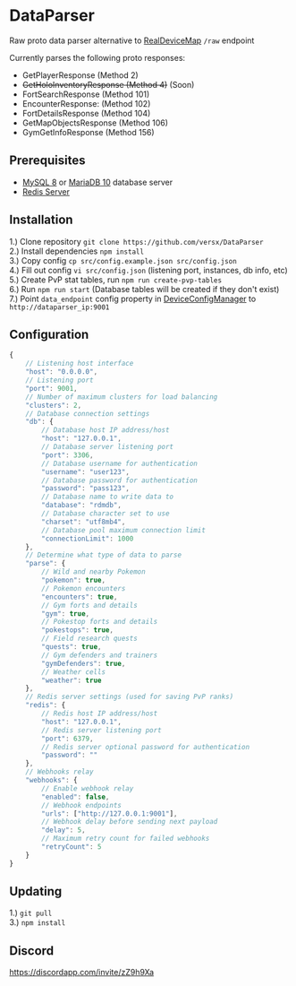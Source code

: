 # DataParser  

Raw proto data parser alternative to [RealDeviceMap](https://github.com/RealDeviceMap/RealDeviceMap) `/raw` endpoint  

Currently parses the following proto responses:  
- GetPlayerResponse (Method 2)
- ~~GetHoloInventoryResponse (Method 4)~~ (Soon)
- FortSearchResponse (Method 101)
- EncounterResponse: (Method 102)
- FortDetailsResponse (Method 104)
- GetMapObjectsResponse (Method 106)
- GymGetInfoResponse (Method 156)

## Prerequisites  
- [MySQL 8](https://dev.mysql.com/downloads/mysql/) or [MariaDB 10](https://mariadb.org/download/) database server  
- [Redis Server](https://redis.io/download)

## Installation  
1.) Clone repository `git clone https://github.com/versx/DataParser`  
2.) Install dependencies `npm install`  
3.) Copy config `cp src/config.example.json src/config.json`  
4.) Fill out config `vi src/config.json` (listening port, instances, db info, etc)  
5.) Create PvP stat tables, run `npm run create-pvp-tables`  
6.) Run `npm run start` (Database tables will be created if they don't exist)  
7.) Point `data_endpoint` config property in [DeviceConfigManager](https://github.com/versx/DeviceConfigManager) to `http://dataparser_ip:9001`  

## Configuration  
```js
{
    // Listening host interface
    "host": "0.0.0.0",
    // Listening port
    "port": 9001,
    // Number of maximum clusters for load balancing
    "clusters": 2,
    // Database connection settings
    "db": {
        // Database host IP address/host
        "host": "127.0.0.1",
        // Database server listening port
        "port": 3306,
        // Database username for authentication
        "username": "user123",
        // Database password for authentication
        "password": "pass123",
        // Database name to write data to
        "database": "rdmdb",
        // Database character set to use
        "charset": "utf8mb4",
        // Database pool maximum connection limit
        "connectionLimit": 1000
    },
    // Determine what type of data to parse
    "parse": {
        // Wild and nearby Pokemon
        "pokemon": true,
        // Pokemon encounters
        "encounters": true,
        // Gym forts and details
        "gym": true,
        // Pokestop forts and details
        "pokestops": true,
        // Field research quests
        "quests": true,
        // Gym defenders and trainers
        "gymDefenders": true,
        // Weather cells
        "weather": true
    },
    // Redis server settings (used for saving PvP ranks)
    "redis": {
        // Redis host IP address/host
        "host": "127.0.0.1",
        // Redis server listening port
        "port": 6379,
        // Redis server optional password for authentication
        "password": ""
    },
    // Webhooks relay
    "webhooks": {
        // Enable webhook relay
        "enabled": false,
        // Webhook endpoints
        "urls": ["http://127.0.0.1:9001"],
        // Webhook delay before sending next payload
        "delay": 5,
        // Maximum retry count for failed webhooks
        "retryCount": 5
    }
}
```

## Updating  
1.) `git pull`   
3.) `npm install`  

## Discord  
https://discordapp.com/invite/zZ9h9Xa  
